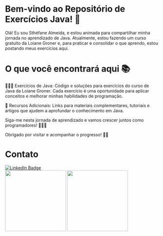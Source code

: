 # Bem-vindo ao Repositório de Exercícios Java! 🌟

Olá! Eu sou Sthéfane Almeida, e estou animada para compartilhar minha jornada no aprendizado de Java. Atualmente, estou fazendo um curso gratuito da Loiane Groner e, para praticar e consolidar o que aprendo, estou postando meus exercícios aqui.

# O que você encontrará aqui 📚

👩🏽‍💻 Exercícios de Java: Código e soluções para exercícios do curso de Java da Loiane Groner. Cada exercício é uma oportunidade para aplicar conceitos e melhorar minhas habilidades de programação.

🔗 Recursos Adicionais: Links para materiais complementares, tutoriais e artigos que ajudem a aprofundar o conhecimento em Java.

Siga-me nesta jornada de aprendizado e vamos crescer juntos como programadores! 🚀🚀🚀

Obrigado por visitar e acompanhar o progresso! 🌟🌻

# Contato
<div id="badges">
  <a href = "https://www.linkedin.com/in/sthefanealmeidas245/">
    <img src="https://img.shields.io/badge/LinkedIn-blue?style=for-the-badge&logo=linkedin&logoColor=white" alt="LinkedIn Badge"/>
  </a>
</div>

<div align = "left">
<img height = "200em" src="https://github-readme-stats.vercel.app/api/top-langs/?username=sthefanes245&show_icons=true&theme=bear&count_private=true"/>
<img height = "200em" src="https://github-readme-stats.vercel.app/api?username=sthefanes245&show_icons=true&show_icons=true&theme=bear&count_private=true" />
</div>
